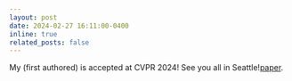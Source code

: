 ```yaml
---
layout: post
date: 2024-02-27 16:11:00-0400
inline: true
related_posts: false
---
```


My (first authored) is accepted at CVPR 2024! See you all in Seattle!<a href="https://arxiv.org/abs/2403.07277">paper</a>.
